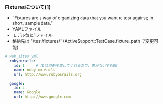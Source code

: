 ### Fixturesについて(1)

*  "Fixtures are a way of organizing data that you want to test against; in short, sample data."
*  YAMLファイル
*  モデル毎に1ファイル
*  格納先は "<your-rails-app>/test/fixtures/" (ActiveSupport::TestCase.fixture_path で変更可能)

```yaml
# web_sites.yml
  rubyonrails:
    id: 1     # IDは自動生成してくれるので、書かないでもOK
    name: Ruby on Rails
    url: http://www.rubyonrails.org

  google:
    id: 2
    name: Google
    url: http://www.google.com
```
